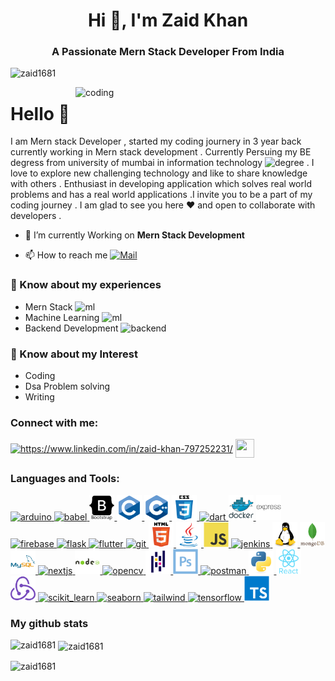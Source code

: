 <h1 align="center">Hi 👋, I'm Zaid Khan</h1>
<h3 align="center">A Passionate Mern Stack Developer From India</h3>

<p align="left"> <img src="https://komarev.com/ghpvc/?username=zaid1681&label=Profile%20views&color=0e75b6&style=flat" alt="zaid1681" /> </p>
<img align="right" alt="coding" width="400" src="https://user-images.githubusercontent.com/55389276/140866485-8fb1c876-9a8f-4d6a-98dc-08c4981eaf70.gif">
<h1>Hello 👋 </h1>
<p>I am Mern stack Developer , started my coding journery in 3 year back currently working in Mern stack development . Currently Persuing my BE degress from university of mumbai in information technology <img src="https://png.pngtree.com/png-clipart/20200408/ourmid/pngtree-cartoon-dark-degree-graduation-cap-png-image_2175282.jpg" alt="degree" width="12"/> . I love to explore new challenging technology and like to share knowledge with others .  Enthusiast in developing application which solves real world problems and has a real world applications .I invite you to be a part of my coding journey . I am glad to see you here ❤ and open to collaborate with developers .  </p>

- 🌱 I’m currently Working on **Mern Stack Development**

- 📫 How to reach me <a href="mailto:zaidkhan1682@gmail.com"><img alt="Mail" src="https://help.apple.com/assets/63CF0773EF8ABA61CC409172/63CF077AEF8ABA61CC40917A/en_GB/e4dbb8e240d50cf30bab73b272a3760b.png" width="30" /> </a>
<p></p>
<p></p>
<h3>📄 Know about my experiences </h3>
<ul>
  <li>Mern Stack <img src="https://encrypted-tbn0.gstatic.com/images?q=tbn:ANd9GcQJk29psGHLWF9nU35OMU0N2bcVVVA816xGtdrUrkPcNaYUxb0OhEWneKgrZMp3BoEVfdY&usqp=CAU" alt="ml" height="30"/></li>
  <li>Machine Learning <img src="https://encrypted-tbn0.gstatic.com/images?q=tbn:ANd9GcTZ6jw6xKEVsIJf8UsskXsOD3iLasgjGj3ex20tMIomqa2Qdo2SQjuLp5t1zPWZFHv8hP0&usqp=CAU" alt="ml"  height="30"/></li>
  <li>Backend Development <img src="https://w7.pngwing.com/pngs/367/203/png-transparent-cloud-computing-computer-servers-dedicated-hosting-service-data-center-web-hosting-service-cloud-computing-computer-network-cloud-cloud-computing-thumbnail.png" alt="backend"  height="30"/> </li>
</ul>  
<p></p>
<h3>📄 Know about my Interest </h3>
<ul>
 <li>Coding</li>
<li>Dsa Problem solving</li>
<li>Writing</li>
</ul>  

<h3 align="left">Connect with me:</h3>
<p align="left">
<a href="https://linkedin.com/in/https://www.linkedin.com/in/zaid-khan-797252231/" target="blank"><img align="center" src="https://raw.githubusercontent.com/rahuldkjain/github-profile-readme-generator/master/src/images/icons/Social/linked-in-alt.svg" alt="https://www.linkedin.com/in/zaid-khan-797252231/" height="30" width="40" /></a>
<a href="https://github.com/Zaid1681" target="blank"><img align="center" src="https://github.githubassets.com/images/modules/logos_page/GitHub-Mark.png" height="30" width="30" /></a>

</p>
  
<h3 align="left">Languages and Tools:</h3>
<p align="left"> <a href="https://www.arduino.cc/" target="_blank" rel="noreferrer"> <img src="https://cdn.worldvectorlogo.com/logos/arduino-1.svg" alt="arduino" width="40" height="40"/> </a> <a href="https://babeljs.io/" target="_blank" rel="noreferrer"> <img src="https://www.vectorlogo.zone/logos/babeljs/babeljs-icon.svg" alt="babel" width="40" height="40"/> </a> <a href="https://getbootstrap.com" target="_blank" rel="noreferrer"> <img src="https://raw.githubusercontent.com/devicons/devicon/master/icons/bootstrap/bootstrap-plain-wordmark.svg" alt="bootstrap" width="40" height="40"/> </a> <a href="https://www.cprogramming.com/" target="_blank" rel="noreferrer"> <img src="https://raw.githubusercontent.com/devicons/devicon/master/icons/c/c-original.svg" alt="c" width="40" height="40"/> </a> <a href="https://www.w3schools.com/cpp/" target="_blank" rel="noreferrer"> <img src="https://raw.githubusercontent.com/devicons/devicon/master/icons/cplusplus/cplusplus-original.svg" alt="cplusplus" width="40" height="40"/> </a> <a href="https://www.w3schools.com/css/" target="_blank" rel="noreferrer"> <img src="https://raw.githubusercontent.com/devicons/devicon/master/icons/css3/css3-original-wordmark.svg" alt="css3" width="40" height="40"/> </a> <a href="https://dart.dev" target="_blank" rel="noreferrer"> <img src="https://www.vectorlogo.zone/logos/dartlang/dartlang-icon.svg" alt="dart" width="40" height="40"/> </a> <a href="https://www.docker.com/" target="_blank" rel="noreferrer"> <img src="https://raw.githubusercontent.com/devicons/devicon/master/icons/docker/docker-original-wordmark.svg" alt="docker" width="40" height="40"/> </a> <a href="https://expressjs.com" target="_blank" rel="noreferrer"> <img src="https://raw.githubusercontent.com/devicons/devicon/master/icons/express/express-original-wordmark.svg" alt="express" width="40" height="40"/> </a> <a href="https://firebase.google.com/" target="_blank" rel="noreferrer"> <img src="https://www.vectorlogo.zone/logos/firebase/firebase-icon.svg" alt="firebase" width="40" height="40"/> </a> <a href="https://flask.palletsprojects.com/" target="_blank" rel="noreferrer"> <img src="https://www.vectorlogo.zone/logos/pocoo_flask/pocoo_flask-icon.svg" alt="flask" width="40" height="40"/> </a> <a href="https://flutter.dev" target="_blank" rel="noreferrer"> <img src="https://www.vectorlogo.zone/logos/flutterio/flutterio-icon.svg" alt="flutter" width="40" height="40"/> </a> <a href="https://git-scm.com/" target="_blank" rel="noreferrer"> <img src="https://www.vectorlogo.zone/logos/git-scm/git-scm-icon.svg" alt="git" width="40" height="40"/> </a> <a href="https://www.w3.org/html/" target="_blank" rel="noreferrer"> <img src="https://raw.githubusercontent.com/devicons/devicon/master/icons/html5/html5-original-wordmark.svg" alt="html5" width="40" height="40"/> </a> <a href="https://www.java.com" target="_blank" rel="noreferrer"> <img src="https://raw.githubusercontent.com/devicons/devicon/master/icons/java/java-original.svg" alt="java" width="40" height="40"/> </a> <a href="https://developer.mozilla.org/en-US/docs/Web/JavaScript" target="_blank" rel="noreferrer"> <img src="https://raw.githubusercontent.com/devicons/devicon/master/icons/javascript/javascript-original.svg" alt="javascript" width="40" height="40"/> </a> <a href="https://www.jenkins.io" target="_blank" rel="noreferrer"> <img src="https://www.vectorlogo.zone/logos/jenkins/jenkins-icon.svg" alt="jenkins" width="40" height="40"/> </a> <a href="https://www.linux.org/" target="_blank" rel="noreferrer"> <img src="https://raw.githubusercontent.com/devicons/devicon/master/icons/linux/linux-original.svg" alt="linux" width="40" height="40"/> </a> <a href="https://www.mongodb.com/" target="_blank" rel="noreferrer"> <img src="https://raw.githubusercontent.com/devicons/devicon/master/icons/mongodb/mongodb-original-wordmark.svg" alt="mongodb" width="40" height="40"/> </a> <a href="https://www.mysql.com/" target="_blank" rel="noreferrer"> <img src="https://raw.githubusercontent.com/devicons/devicon/master/icons/mysql/mysql-original-wordmark.svg" alt="mysql" width="40" height="40"/> </a> <a href="https://nextjs.org/" target="_blank" rel="noreferrer"> <img src="https://cdn.worldvectorlogo.com/logos/nextjs-2.svg" alt="nextjs" width="40" height="40"/> </a> <a href="https://nodejs.org" target="_blank" rel="noreferrer"> <img src="https://raw.githubusercontent.com/devicons/devicon/master/icons/nodejs/nodejs-original-wordmark.svg" alt="nodejs" width="40" height="40"/> </a> <a href="https://opencv.org/" target="_blank" rel="noreferrer"> <img src="https://www.vectorlogo.zone/logos/opencv/opencv-icon.svg" alt="opencv" width="40" height="40"/> </a> <a href="https://pandas.pydata.org/" target="_blank" rel="noreferrer"> <img src="https://raw.githubusercontent.com/devicons/devicon/2ae2a900d2f041da66e950e4d48052658d850630/icons/pandas/pandas-original.svg" alt="pandas" width="40" height="40"/> </a> <a href="https://www.photoshop.com/en" target="_blank" rel="noreferrer"> <img src="https://raw.githubusercontent.com/devicons/devicon/master/icons/photoshop/photoshop-line.svg" alt="photoshop" width="40" height="40"/> </a> <a href="https://postman.com" target="_blank" rel="noreferrer"> <img src="https://www.vectorlogo.zone/logos/getpostman/getpostman-icon.svg" alt="postman" width="40" height="40"/> </a> <a href="https://www.python.org" target="_blank" rel="noreferrer"> <img src="https://raw.githubusercontent.com/devicons/devicon/master/icons/python/python-original.svg" alt="python" width="40" height="40"/> </a> <a href="https://reactjs.org/" target="_blank" rel="noreferrer"> <img src="https://raw.githubusercontent.com/devicons/devicon/master/icons/react/react-original-wordmark.svg" alt="react" width="40" height="40"/> </a> <a href="https://redux.js.org" target="_blank" rel="noreferrer"> <img src="https://raw.githubusercontent.com/devicons/devicon/master/icons/redux/redux-original.svg" alt="redux" width="40" height="40"/> </a> <a href="https://scikit-learn.org/" target="_blank" rel="noreferrer"> <img src="https://upload.wikimedia.org/wikipedia/commons/0/05/Scikit_learn_logo_small.svg" alt="scikit_learn" width="40" height="40"/> </a> <a href="https://seaborn.pydata.org/" target="_blank" rel="noreferrer"> <img src="https://seaborn.pydata.org/_images/logo-mark-lightbg.svg" alt="seaborn" width="40" height="40"/> </a> <a href="https://tailwindcss.com/" target="_blank" rel="noreferrer"> <img src="https://www.vectorlogo.zone/logos/tailwindcss/tailwindcss-icon.svg" alt="tailwind" width="40" height="40"/> </a> <a href="https://www.tensorflow.org" target="_blank" rel="noreferrer"> <img src="https://www.vectorlogo.zone/logos/tensorflow/tensorflow-icon.svg" alt="tensorflow" width="40" height="40"/> </a> <a href="https://www.typescriptlang.org/" target="_blank" rel="noreferrer"> <img src="https://raw.githubusercontent.com/devicons/devicon/master/icons/typescript/typescript-original.svg" alt="typescript" width="40" height="40"/> </a> </p>
<h3 align="left">My github stats</h3>

<p><img align="left" src="https://github-readme-stats.vercel.app/api/top-langs?username=zaid1681&show_icons=true&locale=en&layout=compact" alt="zaid1681" /></p>

<p>&nbsp;<img align="center" src="https://github-readme-stats.vercel.app/api?username=zaid1681&show_icons=true&locale=en" alt="zaid1681" /></p>

<p><img align="center" src="https://github-readme-streak-stats.herokuapp.com/?user=zaid1681&" alt="zaid1681" /></p>
